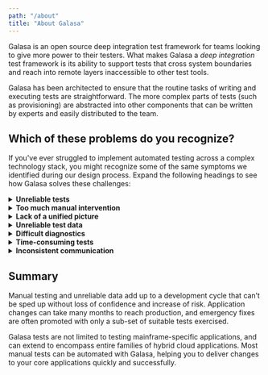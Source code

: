 ```yaml
---
path: "/about"
title: "About Galasa"
---
```


Galasa is an open source deep integration test framework for teams looking to give more power to their testers. What makes Galasa a *deep integration* test framework is its ability to support tests that cross system boundaries and reach into remote layers inaccessible to other test tools. 

Galasa has been architected to ensure that the routine tasks of writing and executing tests are straightforward. The more complex parts of tests (such as provisioning) are abstracted into other components that can be written by experts and easily distributed to the team.

## Which of these problems do you recognize?

If you've ever struggled to implement automated testing across a complex technology stack, you might recognize some of the same symptoms we identified during our design process. Expand the following headings to see how Galasa solves these challenges:

<details>
<summary><b>Unreliable tests</b></summary>

Many organizations have little or no automated testing. Where such systems *are* used, they are often cited as unreliable because of poor data, unstable test environments or timing clashes with other people's work. 

Galasa provides the capability to run reliable, repeatable tests and minimizes conflicts around the availability of test environments. When run in containers, Galasa tests offer horizontal scalability and resilience. Multiple logically-isolated tests can run in parallel for each test instance, leading to the accumulation of improvements in rigor and quality as your test catalog grows.
</details>

<details>
<summary><b>Too much manual intervention </b></summary>

Running and re-running manual tests is laborious, time consuming and not exactly the best use of a tester's skills or time. 

With Galasa you can automate and automatically schedule these repetitive regression tests and use the time saved to free up testers to spend their time designing test cases that are more likely to find important defects.

Once written, a Galasa test is available 24x7 for reuse.
</details>

<details>
<summary><b>Lack of a unified picture</b></summary>

Manual tests are often split across teams and reported separately, with no single, consistent view of the test plan.

With Galasa you can store related tests within a shared test catalog, from which tests can be automatically selected to run for any given change set. Automated regression test suites can be created for new software versions so you can run a specified set of tests for automated baselining of a new environment installation, such as a hardware migration. 
</details>

<details>
<summary><b>Unreliable test data</b></summary>

Test data is often in a state of flux, resulting in the breaking of existing tests and difficulty in snapshotting and data integrity.

Galasa enables you to provision your own test data from scratch or find valid test data within an existing data lake. Test data is locked within the Galasa framework whilst in use, so that it cannot be corrupted by other test runs.

You can integrate Galasa tests with your existing tooling, allowing you to share data between tools within the same test.
</details>

<details>
<summary><b>Difficult diagnostics</b></summary>

Test artifacts are stored in lots of different repositories, making it time-consuming and difficult to locate the right information to help you root out the cause of a failure.

Galasa automatically stores all test artifacts in a single, central repository, making diagnostics quicker and easier. You can also debug tests using a local instance of Galasa, so you can examine every line of code.
</details>

<details>
<summary><b>Time-consuming tests</b></summary>

Manual testing involves a significant amount of human intervention, which means tests can take too long to write and are hard to understand and maintain.

Galasa makes tests quicker to write and easier to maintain by extracting the boilerplate code out of the tests. Just import the components you need from within your test code to access the abstracted functionality, gaining the benefit of the expertise of the person who wrote them and the productivity introduced by their simple use.
</details>

<details>
<summary><b>Inconsistent communication</b></summary>

Test results are often stored in spreadsheets and manually approved by product owners before changes are promoted. This makes it difficult to understand the tests that have been run, and the manual intervention required as part of the sign-off process can delay delivery.

Galasa's dashboard will integrate all of your test results in one place, making reporting and reviewing between test phases easy and consistent.
</details>

## Summary
Manual testing and unreliable data add up to a development cycle that can’t be sped up without loss of confidence and increase of risk. Application changes can take many months to reach production, and emergency fixes are often promoted with only a sub-set of suitable tests exercised. 

Galasa tests are not limited to testing mainframe-specific applications, and can extend to encompass entire families of hybrid cloud applications. Most manual tests can be automated with Galasa, helping you to deliver changes to your core applications quickly and successfully. 







